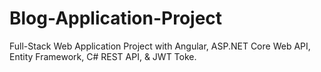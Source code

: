# Blog-Application-Project
Full-Stack Web Application Project with Angular, ASP.NET Core Web API, Entity Framework, C# REST API, &amp; JWT Toke.
